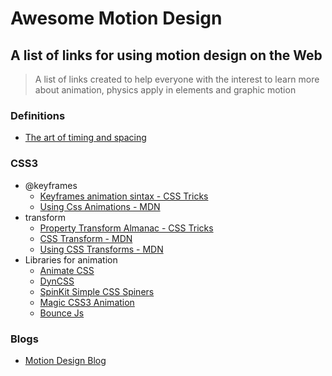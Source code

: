 # Awesome Motion Design

## A list of links for using motion design on the Web

> A list of links created to help everyone with the interest to learn more about animation, physics apply in elements and graphic motion

### Definitions
- [The art of timing and spacing](https://www.youtube.com/watch?v=KRVhtMxQWRs)

### CSS3
- @keyframes
	- [Keyframes animation sintax - CSS Tricks](https://css-tricks.com/snippets/css/keyframe-animation-syntax/)
	- [Using Css Animations - MDN](https://developer.mozilla.org/en-US/docs/Web/CSS/CSS_Animations/Using_CSS_animations)
-  transform
    - [Property Transform Almanac - CSS Tricks](https://css-tricks.com/almanac/properties/t/transform/)
    - [CSS Transform - MDN](https://developer.mozilla.org/en/docs/Web/CSS/transform)
    - [Using CSS Transforms - MDN](https://developer.mozilla.org/en-US/docs/Web/CSS/CSS_Transforms/Using_CSS_transforms)
- Libraries for animation
    - [Animate CSS](https://daneden.github.io/animate.css/)
    - [DynCSS](http://www.vittoriozaccaria.net/dyn-css/)
    - [SpinKit Simple CSS Spiners](http://tobiasahlin.com/spinkit/)
    - [Magic CSS3 Animation](http://www.minimamente.com/example/magic_animations/)
    - [Bounce Js](http://bouncejs.com/)
    

### Blogs
- [Motion Design Blog](http://www.motiondesign.com.br/blog/)    
  

